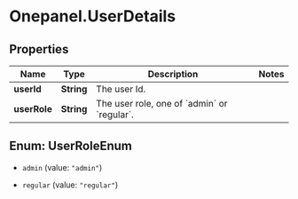 # Onepanel.UserDetails

## Properties
Name | Type | Description | Notes
------------ | ------------- | ------------- | -------------
**userId** | **String** | The user Id. | 
**userRole** | **String** | The user role, one of &#x60;admin&#x60; or &#x60;regular&#x60;. | 


<a name="UserRoleEnum"></a>
## Enum: UserRoleEnum


* `admin` (value: `"admin"`)

* `regular` (value: `"regular"`)




